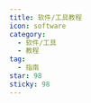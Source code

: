 ```yaml
---
title: 软件/工具教程
icon: software
category:
  - 软件/工具
  - 教程
tag:
  - 指南
star: 98
sticky: 98
---
```


<AutoCatalog />
